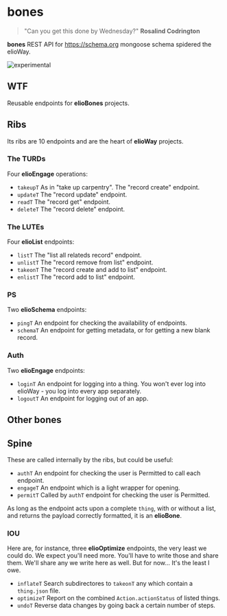 # bones

> "Can you get this done by Wednesday?" **Rosalind Codrington**

**bones** REST API for <https://schema.org> mongoose schema spidered the elioWay.

![experimental](/eliosin/icon/devops/experimental/favicon.ico "experimental")

## WTF

Reusable endpoints for **elioBones** projects.

## Ribs

Its ribs are 10 endpoints and are the heart of **elioWay** projects.

### The TURDs

Four **elioEngage** operations:

- `takeupT` As in "take up carpentry". The "record create" endpoint.
- `updateT` The "record update" endpoint.
- `readT` The "record get" endpoint.
- `deleteT` The "record delete" endpoint.

### The LUTEs

Four **elioList** endpoints:

- `listT` The "list all relateds record" endpoint.
- `unlistT` The "record remove from list" endpoint.
- `takeonT` The "record create and add to list" endpoint.
- `enlistT` The "record add to list" endpoint.

### PS

Two **elioSchema** endpoints:

- `pingT` An endpoint for checking the availability of endpoints.
- `schemaT` An endpoint for getting metadata, or for getting a new blank record.

### Auth

Two **elioEngage** endpoints:

- `loginT` An endpoint for logging into a thing. You won't ever log into elioWay - you log into every app separately.
- `logoutT` An endpoint for logging out of an app.

## Other bones

## Spine

These are called internally by the ribs, but could be useful:

- `authT` An endpoint for checking the user is Permitted to call each endpoint.
- `engageT` An endpoint which is a light wrapper for opening.
- `permitT` Called by `authT` endpoint for checking the user is Permitted.

As long as the endpoint acts upon a complete `thing`, with or without a list, and returns the payload correctly formatted, it is an **elioBone**.

### IOU

Here are, for instance, three **elioOptimize** endpoints, the very least we could do. We expect you'll need more. You'll have to write those and share them. We'll share any we write here as well. But for now... It's the least I owe.

- `inflateT` Search subdirectores to `takeonT` any which contain a `thing.json` file.
- `optimizeT` Report on the combined `Action.actionStatus` of listed things.
- `undoT` Reverse data changes by going back a certain number of steps.
